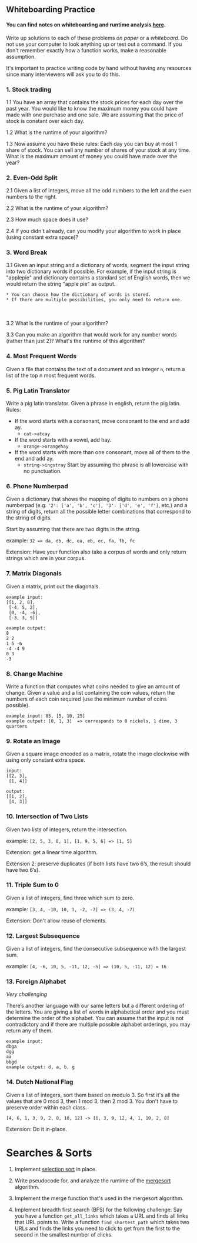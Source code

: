 ## Whiteboarding Practice

#### You can find notes on whiteboarding and runtime analysis [here](../../runtime_notes/runtime_analysis.md).

Write up solutions to each of these problems *on paper* or a *whiteboard*. Do not use your computer to look anything up or test out a command. If you don't remember exactly how a function works, make a reasonable assumption.

It's important to practice writing code by hand without having any resources since many interviewers will ask you to do this.

### 1. Stock trading
1.1 You have an array that contains the stock prices for each day over the past year. You would like to know the maximum money you could have made with one purchase and one sale. We are assuming that the price of stock is constant over each day.

1.2 What is the runtime of your algorithm?

1.3 Now assume you have these rules: Each day you can buy at most 1 share of stock. You can sell any number of shares of your stock at any time. What is the maximum amount of money you could have made over the year?


### 2. Even-Odd Split
2.1 Given a list of integers, move all the odd numbers to the left and the even numbers to the right.

2.2 What is the runtime of your algorithm?

2.3 How much space does it use?

2.4 If you didn't already, can you modify your algorithm to work in place (using constant extra space)?


### 3. Word Break
3.1 Given an input string and a dictionary of words, segment the input string into two dictionary words if possible. For example, if the input string is "applepie" and dictionary contains a standard set of English words, then we would return the string "apple pie" as output.

    * You can choose how the dictionary of words is stored.
    * If there are multiple possibilities, you only need to return one.
   <br></br>
3.2 What is the runtime of your algorithm?

3.3 Can you make an algorithm that would work for any number words (rather than just 2)? What's the runtime of this algorithm?

### 4. Most Frequent Words
Given a file that contains the text of a document and an integer `n`, return a list of the top n most frequent words.


### 5. Pig Latin Translator

Write a pig latin translator. Given a phrase in english, return the pig latin. Rules:

- If the word starts with a consonant, move consonant to the end and add ay.
  - `cat->atcay`
- If the word starts with a vowel, add hay.
  - `orange->orangehay`
- If the word starts with more than one consonant, move all of them to the end and add ay.
  - `string->ingstray`
Start by assuming the phrase is all lowercase with no punctuation.



### 6. Phone Numberpad

Given a dictionary that shows the mapping of digits to numbers on a phone numberpad (e.g. `'2': ['a', 'b', 'c'], '3': ['d', 'e', 'f']`, etc.) and a string of digits, return all the possible letter combinations that correspond to the string of digits.

Start by assuming that there are two digits in the string.

example: `32 => da, db, dc, ea, eb, ec, fa, fb, fc`

Extension: Have your function also take a corpus of words and only return strings which are in your corpus.


### 7. Matrix Diagonals

Given a matrix, print out the diagonals. 

```
example input:
[[1, 2, 8],
 [-4, 5, 2],
 [0, -4, -6],
 [-3, 3, 9]]

example output:
8
2 2
1 5 -6
-4 -4 9
0 3
-3
```


### 8. Change Machine

Write a function that computes what coins needed to give an amount of change. Given a value and a list containing the coin values, return the numbers of each coin required (use the minimum number of coins possible).

```
example input: 85, [5, 10, 25]
example output: [0, 1, 3]  => corresponds to 0 nickels, 1 dime, 3 quarters
```


### 9. Rotate an Image

Given a square image encoded as a matrix, rotate the image clockwise with using only constant extra space.

```
input:
[[2, 3],
 [1, 4]]

output:
[[1, 2],
 [4, 3]]
```


### 10. Intersection of Two Lists

Given two lists of integers, return the intersection.

example: `[2, 5, 3, 8, 1], [1, 9, 5, 6] => [1, 5]`

Extension: get a linear time algorithm.

Extension 2: preserve duplicates (if both lists have two 6’s, the result should have two 6’s).


### 11. Triple Sum to 0

Given a list of integers, find three which sum to zero.

example: `[3, 4, -10, 10, 1, -2, -7] => (3, 4, -7)`

Extension: Don't allow reuse of elements.


### 12. Largest Subsequence

Given a list of integers, find the consecutive subsequence with the largest sum.

example: `[4, -6, 10, 5, -11, 12, -5] => (10, 5, -11, 12) = 16`


### 13. Foreign Alphabet

*Very challenging*

There’s another language with our same letters but a different ordering of the letters. You are giving a list of words in alphabetical order and you must determine the order of the alphabet. You can assume that the input is not contradictory and if there are multiple possible alphabet orderings, you may return any of them.

```
example input: 
dbga
dgg
aa
bbgd
example output: d, a, b, g
```

### 14. Dutch National Flag

Given a list of integers, sort them based on modulo 3. So first it's all the values that are 0 mod 3, then 1 mod 3, then 2 mod 3. You don't have to preserve order within each class.

```
[4, 6, 1, 3, 9, 2, 8, 10, 12] -> [6, 3, 9, 12, 4, 1, 10, 2, 8]
```

Extension: Do it in-place.

# Searches & Sorts

1. Implement [selection sort](https://en.wikipedia.org/wiki/Selection_sort) in place.

2. Write pseudocode for, and analyze the runtime of the [mergesort](https://en.wikipedia.org/wiki/Merge_sort) algorithm.

3. Implement the merge function that's used in the mergesort algorithm.

4. Implement breadth first search (BFS) for the following challenge: Say you have a function `get_all_links` which takes a URL and finds all links that URL points to. Write a function `find_shortest_path` which takes two URLs and finds the links you need to click to get from the first to the second in the smallest number of clicks.

